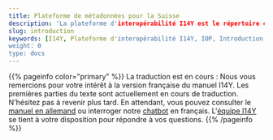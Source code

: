 ```yaml
---
title: Plateforme de métadonnées pour la Suisse
description: 'La plateforme d'interopérabilité I14Y est le répertoire central des données, des interfaces électroniques et des prestations des autorités en Suisse. La plateforme met à disposition des outils pour que les données puissent être utilisées plusieurs fois. Cela permet de soulager les entreprises, les citoyens et les autorités.'
slug: introduction
keywords: [I14Y, Plateforme d'interopérabilité I14Y, IOP, Introduction, Interopérabilité, Utilisation multiple, Suisse, Métadonnées, Interfaces électroniques, Jeux de données, Prestations des autorités, API, Principe du "Once-Only", Utilisation secondaire des données, Harmonisation, Standardisation]
weight: 0
type: docs
---
```


{{% pageinfo color="primary" %}}
La traduction est en cours : Nous vous remercions pour votre intérêt à la version française du manuel I14Y. Les premières parties du texte sont actuellement en cours de traduction. N'hésitez pas à revenir plus tard. En attendant, vous pouvez consulter le [manuel en allemand](https://handbook.i14y.admin.ch) ou interroger notre [chatbot](https://www.i14y.admin.ch/de/labs/chatbot) en français. L'[équipe I14Y](mailto:i14y@bfs.admin.ch) se tient à votre disposition pour répondre à vos questions. 
{{% /pageinfo %}}

